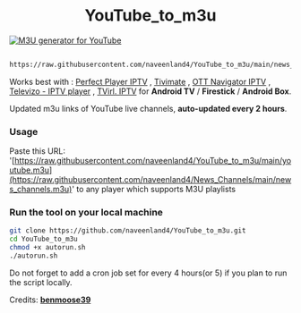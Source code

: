 
<h1 align="center"> YouTube_to_m3u </h1>

[![M3U generator for YouTube](https://github.com/naveenland4/News_Channels/actions/workflows/m3u_Generator.yml/badge.svg)](https://github.com/naveenland4/News_Channels/actions/workflows/m3u_Generator.yml)

``` bash

https://raw.githubusercontent.com/naveenland4/YouTube_to_m3u/main/news_channels.m3u.m3u
```

Works best with : [Perfect Player IPTV](http://niklabs.com/) ,
                  [Tivimate](https://play.google.com/store/apps/details?id=ar.tvplayer.tv&hl=en_IN&gl=US) ,
                  [OTT Navigator IPTV](https://play.google.com/store/apps/details?id=studio.scillarium.ottnavigator&hl=en_IN&gl=US) ,
                  [Televizo - IPTV player](https://play.google.com/store/apps/details?id=com.ottplay.ottplay) ,
                  [TVirl. IPTV](https://play.google.com/store/apps/details?id=by.stari4ek.tvirl)  for **Android TV** / **Firestick** / **Android Box**.

Updated m3u links of YouTube live channels, **auto-updated every 2 hours**.


### Usage
Paste this URL: '[https://raw.githubusercontent.com/naveenland4/YouTube_to_m3u/main/youtube.m3u](https://raw.githubusercontent.com/naveenland4/News_Channels/main/news_channels.m3u)' to any player which supports M3U playlists

### Run the tool on your local machine
``` bash
git clone https://github.com/naveenland4/YouTube_to_m3u.git
cd YouTube_to_m3u
chmod +x autorun.sh
./autorun.sh
```

Do not forget to add a cron job set for every 4 hours(or 5) if you plan to run the script locally.

Credits: [**benmoose39**](https://github.com/benmoose39)
